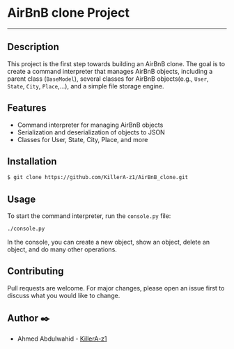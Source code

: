 # AirBnB clone Project
---
## Description

This project is the first step towards building an AirBnB clone. The goal is to create a command interpreter that manages AirBnB objects, including a parent class (`BaseModel`), several classes for AirBnB objects(e.g., `User`, `State`, `City`, `Place`,…),
and a simple file storage engine.

## Features

- Command interpreter for managing AirBnB objects
- Serialization and deserialization of objects to JSON
- Classes for User, State, City, Place, and more

## Installation

```bash
$ git clone https://github.com/KillerA-z1/AirBnB_clone.git
```

## Usage

To start the command interpreter, run the `console.py` file:

```bash
./console.py
```

In the console, you can create a new object, show an object, delete an object, and do many other operations.

## Contributing

Pull requests are welcome. For major changes, please open an issue first to discuss what you would like to change.

## Author :black_nib:

* Ahmed Abdulwahid - [KillerA-z1](https://github.com/KillerA-z1)
